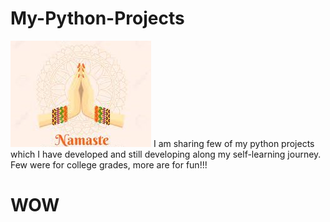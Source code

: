 # My-Python-Projects
![Nams](/Assets/Namaste!.jpg)
I am sharing few of my python projects which I have developed and still developing along my self-learning journey.
Few were for college grades, more are for fun!!!

<h1>WOW</h1> 


